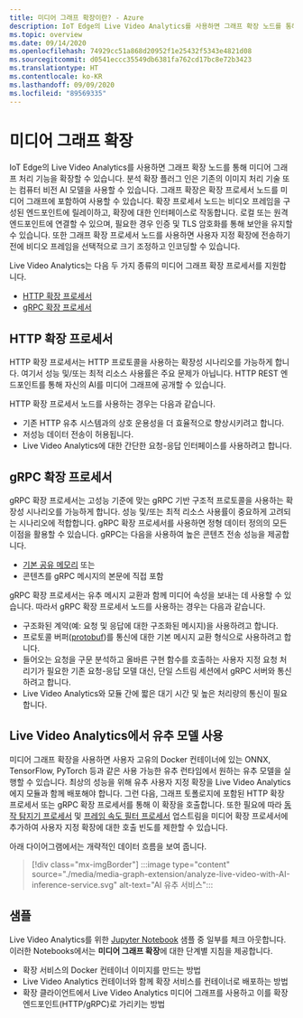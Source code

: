 ```yaml
---
title: 미디어 그래프 확장이란? - Azure
description: IoT Edge의 Live Video Analytics를 사용하면 그래프 확장 노드를 통해 미디어 그래프 처리 기능을 확장할 수 있습니다.
ms.topic: overview
ms.date: 09/14/2020
ms.openlocfilehash: 74929cc51a868d20952f1e25432f5343e4821d08
ms.sourcegitcommit: d0541eccc35549db6381fa762cd17bc8e72b3423
ms.translationtype: HT
ms.contentlocale: ko-KR
ms.lasthandoff: 09/09/2020
ms.locfileid: "89569335"
---
```

# <a name="media-graph-extension"></a>미디어 그래프 확장

IoT Edge의 Live Video Analytics를 사용하면 그래프 확장 노드를 통해 미디어 그래프 처리 기능을 확장할 수 있습니다. 분석 확장 플러그 인은 기존의 이미지 처리 기술 또는 컴퓨터 비전 AI 모델을 사용할 수 있습니다. 그래프 확장은 확장 프로세서 노드를 미디어 그래프에 포함하여 사용할 수 있습니다. 확장 프로세서 노드는 비디오 프레임을 구성된 엔드포인트에 릴레이하고, 확장에 대한 인터페이스로 작동합니다. 로컬 또는 원격 엔드포인트에 연결할 수 있으며, 필요한 경우 인증 및 TLS 암호화를 통해 보안을 유지할 수 있습니다. 또한 그래프 확장 프로세서 노드를 사용하면 사용자 지정 확장에 전송하기 전에 비디오 프레임을 선택적으로 크기 조정하고 인코딩할 수 있습니다.

Live Video Analytics는 다음 두 가지 종류의 미디어 그래프 확장 프로세서를 지원합니다.

* [HTTP 확장 프로세서](media-graph-concept.md#http-extension-processor)
* [gRPC 확장 프로세서](media-graph-concept.md#grpc-extension-processor)

## <a name="http-extension-processor"></a>HTTP 확장 프로세서

HTTP 확장 프로세서는 HTTP 프로토콜을 사용하는 확장성 시나리오를 가능하게 합니다. 여기서 성능 및/또는 최적 리소스 사용률은 주요 문제가 아닙니다. HTTP REST 엔드포인트를 통해 자신의 AI를 미디어 그래프에 공개할 수 있습니다. 

HTTP 확장 프로세서 노드를 사용하는 경우는 다음과 같습니다.

* 기존 HTTP 유추 시스템과의 상호 운용성을 더 효율적으로 향상시키려고 합니다.
* 저성능 데이터 전송이 허용됩니다.
* Live Video Analytics에 대한 간단한 요청-응답 인터페이스를 사용하려고 합니다.

## <a name="grpc-extension-processor"></a>gRPC 확장 프로세서

gRPC 확장 프로세서는 고성능 기준에 맞는 gRPC 기반 구조적 프로토콜을 사용하는 확장성 시나리오를 가능하게 합니다. 성능 및/또는 최적 리소스 사용률이 중요하게 고려되는 시나리오에 적합합니다. gRPC 확장 프로세서를 사용하면 정형 데이터 정의의 모든 이점을 활용할 수 있습니다. gRPC는 다음을 사용하여 높은 콘텐츠 전송 성능을 제공합니다.

* [기본 공유 메모리](https://en.wikipedia.org/wiki/Shared_memory) 또는 
* 콘텐츠를 gRPC 메시지의 본문에 직접 포함 

gRPC 확장 프로세서는 유추 메시지 교환과 함께 미디어 속성을 보내는 데 사용할 수 있습니다.
따라서 gRPC 확장 프로세서 노드를 사용하는 경우는 다음과 같습니다.

* 구조화된 계약(예: 요청 및 응답에 대한 구조화된 메시지)을 사용하려고 합니다.
* 프로토콜 버퍼([protobuf](https://developers.google.com/protocol-buffers))를 통신에 대한 기본 메시지 교환 형식으로 사용하려고 합니다.
* 들어오는 요청을 구문 분석하고 올바른 구현 함수를 호출하는 사용자 지정 요청 처리기가 필요한 기존 요청-응답 모델 대신, 단일 스트림 세션에서 gRPC 서버와 통신하려고 합니다. 
* Live Video Analytics와 모듈 간에 짧은 대기 시간 및 높은 처리량의 통신이 필요합니다.

## <a name="use-your-inferencing-model-with-live-video-analytics"></a>Live Video Analytics에서 유추 모델 사용

미디어 그래프 확장을 사용하면 사용자 고유의 Docker 컨테이너에 있는 ONNX, TensorFlow, PyTorch 등과 같은 사용 가능한 유추 런타임에서 원하는 유추 모델을 실행할 수 있습니다. 최상의 성능을 위해 유추 사용자 지정 확장을 Live Video Analytics 에지 모듈과 함께 배포해야 합니다. 그런 다음, 그래프 토폴로지에 포함된 HTTP 확장 프로세서 또는 gRPC 확장 프로세서를 통해 이 확장을 호출합니다. 또한 필요에 따라 [동작 탐지기 프로세서](media-graph-concept.md#motion-detection-processor) 및 [프레임 속도 필터 프로세서](media-graph-concept.md#frame-rate-filter-processor) 업스트림을 미디어 확장 프로세서에 추가하여 사용자 지정 확장에 대한 호출 빈도를 제한할 수 있습니다.

아래 다이어그램에서는 개략적인 데이터 흐름을 보여 줍니다.

> [!div class="mx-imgBorder"]
> :::image type="content" source="./media/media-graph-extension/analyze-live-video-with-AI-inference-service.svg" alt-text="AI 유추 서비스":::

## <a name="samples"></a>샘플

Live Video Analytics를 위한 [Jupyter Notebook](https://github.com/Azure/live-video-analytics/blob/master/utilities/video-analysis/notebooks/readme.md) 샘플 중 일부를 체크 아웃합니다. 이러한 Notebooks에서는 **미디어 그래프 확장**에 대한 단계별 지침을 제공합니다.

* 확장 서비스의 Docker 컨테이너 이미지를 만드는 방법
* Live Video Analytics 컨테이너와 함께 확장 서비스를 컨테이너로 배포하는 방법
* 확장 클라이언트에서 Live Video Analytics 미디어 그래프를 사용하고 이를 확장 엔드포인트(HTTP/gRPC)로 가리키는 방법